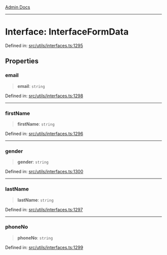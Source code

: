 [Admin Docs](/)

***

# Interface: InterfaceFormData

Defined in: [src/utils/interfaces.ts:1295](https://github.com/PalisadoesFoundation/talawa-admin/blob/main/src/utils/interfaces.ts#L1295)

## Properties

### email

> **email**: `string`

Defined in: [src/utils/interfaces.ts:1298](https://github.com/PalisadoesFoundation/talawa-admin/blob/main/src/utils/interfaces.ts#L1298)

***

### firstName

> **firstName**: `string`

Defined in: [src/utils/interfaces.ts:1296](https://github.com/PalisadoesFoundation/talawa-admin/blob/main/src/utils/interfaces.ts#L1296)

***

### gender

> **gender**: `string`

Defined in: [src/utils/interfaces.ts:1300](https://github.com/PalisadoesFoundation/talawa-admin/blob/main/src/utils/interfaces.ts#L1300)

***

### lastName

> **lastName**: `string`

Defined in: [src/utils/interfaces.ts:1297](https://github.com/PalisadoesFoundation/talawa-admin/blob/main/src/utils/interfaces.ts#L1297)

***

### phoneNo

> **phoneNo**: `string`

Defined in: [src/utils/interfaces.ts:1299](https://github.com/PalisadoesFoundation/talawa-admin/blob/main/src/utils/interfaces.ts#L1299)
